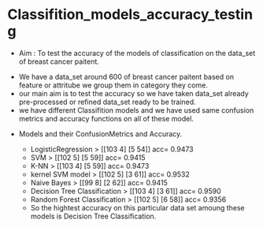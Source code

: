 # Classifition_models_accuracy_testing
* Aim : To test the accuracy of the models of classification on the data_set of breast cancer paitent.

- We have a data_set around 600 of breast cancer paitent based on feature or attritube we group them in category they come.
- our main aim is to test the accuracy so we have taken data_set already pre-processed or refined data_set ready to be trained.
- we have different Classifition models and we have used same confusion metrics and accuracy functions on all of these model.

* Models and their ConfusionMetrics and Accuracy.
    - LogisticRegression           > [[103 4] [5 54]] acc= 0.9473
    - SVM                          > [[102 5] [5 59]] acc= 0.9415
    - K-NN                         > [[103 4] [5 59]] acc= 0.9473
    - kernel SVM model             > [[102 5] [3 61]] acc= 0.9532
    - Naive Bayes                  > [[99 8] [2 62]]  acc= 0.9415
    - Decision Tree Classification > [[103 4] [3 61]] acc= 0.9590
    - Random Forest Classification > [[102 5] [6 58]] acc= 0.9356

  * So the hightest accuracy on this particular data set amoung these models is Decision Tree Classification.
      
